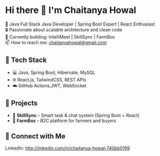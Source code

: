 # Hi there 👋 I'm Chaitanya Howal

🚀 Java Full Stack Java Developer | Spring Boot Expert | React Enthusiast  
🔒 Passionate about scalable architecture and clean code  
🌱 Currently building: IntelliMeet | SkillSync | FarmBox  
📫 How to reach me: [chaitanyahowal@gmail.com](mailto:chaitanyahowal@gmail.com)

## 💼 Tech Stack
- 💻 Java, Spring Boot, Hibernate, MySQL
- 🌐 React.js, TailwindCSS, REST APIs
- ☁️ GitHub Actions,JWT, WebSocket

## 🚀 Projects
- 🧠 **SkillSync** – Smart task & chat system (Spring Boot + React)
- 🌾 **FarmBox** – B2C platform for farmers and buyers


## 🔗 Connect with Me
 LinkedIn: http://linkedin.com/in/chaitanya-howal-740bb0199

